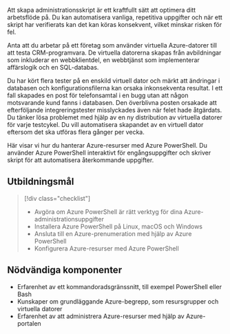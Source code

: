 Att skapa administrationsskript är ett kraftfullt sätt att optimera ditt arbetsflöde på. Du kan automatisera vanliga, repetitiva uppgifter och när ett skript har verifierats kan det kan köras konsekvent, vilket minskar risken för fel.

Anta att du arbetar på ett företag som använder virtuella Azure-datorer till att testa CRM-programvara. De virtuella datorerna skapas från avbildningar som inkluderar en webbklientdel, en webbtjänst som implementerar affärslogik och en SQL-databas.

Du har kört flera tester på en enskild virtuell dator och märkt att ändringar i databasen och konfigurationsfilerna kan orsaka inkonsekventa resultat. I ett fall skapades en post för telefonsamtal i en bugg utan att någon motsvarande kund fanns i databasen. Den överblivna posten orsakade att efterföljande integreringstester misslyckades även när felet hade åtgärdats. Du tänker lösa problemet med hjälp av en ny distribution av virtuella datorer för varje testcykel. Du vill automatisera skapandet av en virtuell dator eftersom det ska utföras flera gånger per vecka. 

Här visar vi hur du hanterar Azure-resurser med Azure PowerShell. Du använder Azure PowerShell interaktivt för engångsuppgifter och skriver skript för att automatisera återkommande uppgifter. 

## <a name="learning-objectives"></a>Utbildningsmål
> [!div class="checklist"]
> * Avgöra om Azure PowerShell är rätt verktyg för dina Azure-administrationsuppgifter
> * Installera Azure PowerShell på Linux, macOS och Windows
> * Ansluta till en Azure-prenumeration med hjälp av Azure PowerShell
> * Konfigurera Azure-resurser med Azure PowerShell

## <a name="prerequisites"></a>Nödvändiga komponenter
- Erfarenhet av ett kommandoradsgränssnitt, till exempel PowerShell eller Bash
- Kunskaper om grundläggande Azure-begrepp, som resursgrupper och virtuella datorer
- Erfarenhet av att administrera Azure-resurser med hjälp av Azure-portalen
